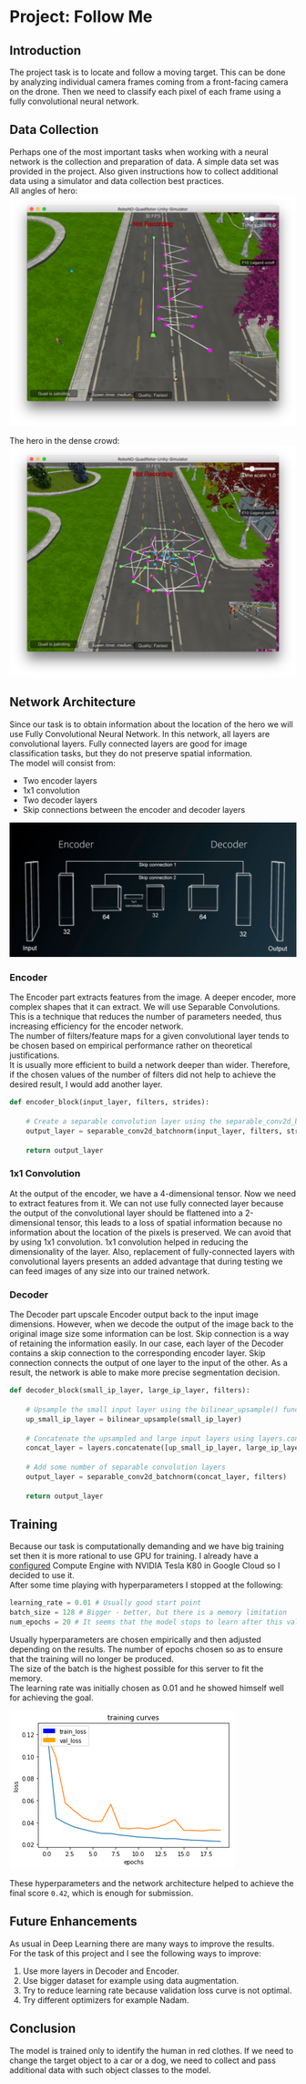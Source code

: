 # Project: Follow Me

[fcn]: ./images/fcn.png
[fcn_conv]: ./images/fcn_conv.png
[sim_crowd]: ./images/sim_crowd.png
[sim_zigzag]: ./images/sim_zigzag.png
[train]: ./images/train.png

## Introduction

The project task is to locate and follow a moving target. 
This can be done by analyzing individual camera frames coming from a front-facing camera on the drone. 
Then we need to classify each pixel of each frame using a fully convolutional neural network.

## Data Collection

Perhaps one of the most important tasks when working with a neural network is the collection and preparation of data.
A simple data set was provided in the project. Also given instructions how to collect additional data using a simulator and data collection best practices.  
All angles of hero:
![All angles of hero][sim_zigzag]

The hero in the dense crowd:
![Hero data in the dense crowd][sim_crowd]

## Network Architecture

Since our task is to obtain information about the location of the hero we will use Fully Convolutional Neural Network. In this network, all layers are convolutional layers. Fully connected layers are good for image classification tasks, but they do not preserve spatial information.  
The model will consist from:  
* Two encoder layers
* 1x1 convolution
* Two decoder layers
* Skip connections between the encoder and decoder layers

![Network Architecture][fcn_conv]

### Encoder

The Encoder part extracts features from the image. A deeper encoder, more complex shapes that it can extract.
We will use Separable Convolutions. This is a technique that reduces the number of parameters needed, thus increasing efficiency for the encoder network.  
The number of filters/feature maps for a given convolutional layer tends to be chosen based on empirical performance rather on theoretical justifications.  
It is usually more efficient to build a network deeper than wider. Therefore, if the chosen values of the number of filters did not help to achieve the desired result, I would add another layer.

```python
def encoder_block(input_layer, filters, strides):
    
    # Create a separable convolution layer using the separable_conv2d_batchnorm() function.
    output_layer = separable_conv2d_batchnorm(input_layer, filters, strides)
    
    return output_layer
```

### 1x1 Convolution

At the output of the encoder, we have a 4-dimensional tensor. Now we need to extract features from it. We can not use fully connected layer because the output of the convolutional layer should be flattened into a 2-dimensional tensor, this leads to a loss of spatial information because no information about the location of the pixels is preserved. We can avoid that by using 1x1 convolution. 1x1 convolution helped in reducing the dimensionality of the layer. Also, replacement of fully-connected layers with convolutional layers presents an added advantage that during testing we can feed images of any size into our trained network.

### Decoder

The Decoder part upscale Encoder output back to the input image dimensions. However, when we decode the output of the image back to the original image size some information can be lost. Skip connection is a way of retaining the information easily. In our case, each layer of the Decoder contains a skip connection to the corresponding encoder layer. Skip connection connects the output of one layer to the input of the other. As a result, the network is able to make more precise segmentation decision.

```python
def decoder_block(small_ip_layer, large_ip_layer, filters):
    
    # Upsample the small input layer using the bilinear_upsample() function.
    up_small_ip_layer = bilinear_upsample(small_ip_layer)
    
    # Concatenate the upsampled and large input layers using layers.concatenate
    concat_layer = layers.concatenate([up_small_ip_layer, large_ip_layer])
    
    # Add some number of separable convolution layers
    output_layer = separable_conv2d_batchnorm(concat_layer, filters)
    
    return output_layer
```

## Training

Because our task is computationally demanding and we have big training set then it is more rational to use GPU for training.
I already have a [configured](https://medium.com/google-cloud/running-jupyter-notebooks-on-gpu-on-google-cloud-d44f57d22dbd) Compute Engine with NVIDIA Tesla K80 in Google Cloud so I decided to use it.  
After some time playing with hyperparameters I stopped at the following:  
```python
learning_rate = 0.01 # Usually good start point
batch_size = 128 # Bigger - better, but there is a memory limitation 
num_epochs = 20 # It seems that the model stops to learn after this value
```  
Usually hyperparameters are chosen empirically and then adjusted depending on the results.
The number of epochs chosen so as to ensure that the training will no longer be produced.  
The size of the batch is the highest possible for this server to fit the memory.  
The learning rate was initially chosen as 0.01 and he showed himself well for achieving the goal.  

![Training curves][train]  

These hyperparameters and the network architecture helped to achieve the final score `0.42`, which is enough for submission.

## Future Enhancements

As usual in Deep Learning there are many ways to improve the results.  
For the task of this project and I see the following ways to improve:  
1. Use more layers in Decoder and Encoder.
2. Use bigger dataset for example using data augmentation.
3. Try to reduce learning rate because validation loss curve is not optimal.
4. Try different optimizers for example Nadam.

## Conclusion

The model is trained only to identify the human in red clothes. If we need to change the target object to a car or a dog, we need to collect and pass additional data with such object classes to the model.
